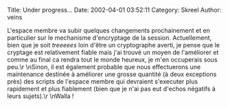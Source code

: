 Title: Under progress...
Date: 2002-04-01 03:52:11
Category: Skreel
Author: veins

L'espace membre va subir quelques changements prochainement et en particulier sur le mechanisme d'encryptage de la session. Actuellement, bien que je soit _treeeees_ loin d'être un cryptographe averti, je pense que le cryptage est relativement fiable mais j'ai trouvé un moyen de l'améliorer et comme au final ca rendra tout le monde heureux, je m'en occuperais sous peu.\r
\nSinon, il est également probable que nous effectuerons une maintenance destinée à améliorer une grosse quantité (à deux exceptions près) des scripts de l'espace membre qui devraient s'executer plus rapidement et plus fiablement (bien que je n'ai pas eut d'echos négatifs à leurs sujets).\r
\nWalla !